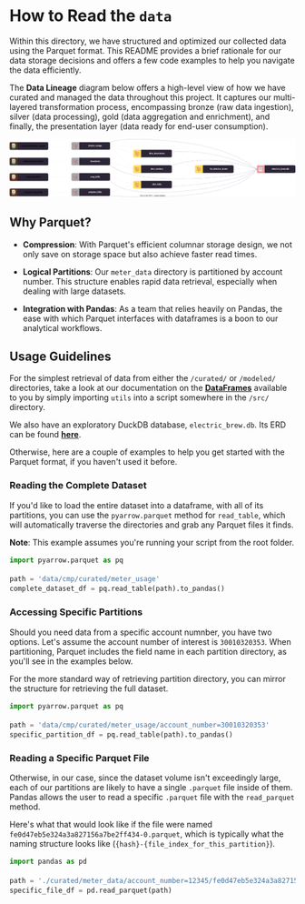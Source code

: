 <!-- omit in toc -->
# How to Read the `data`

Within this directory, we have structured and optimized our collected data using the Parquet format. This README provides a brief rationale for our data storage decisions and offers a few code examples to help you navigate the data efficiently.

The **Data Lineage** diagram below offers a high-level view of how we have curated and managed the data throughout this project. It captures our multi-layered transformation process, encompassing bronze (raw data ingestion), silver (data processing), gold (data aggregation and enrichment), and finally, the presentation layer (data ready for end-user consumption). 

![Data Lineage for Electric Brew](../fig/lineage/dag.drawio.svg)

## Why Parquet?

- **Compression**: With Parquet's efficient columnar storage design, we not only save on storage space but also achieve faster read times.

- **Logical Partitions**: Our `meter_data` directory is partitioned by account number. This structure enables rapid data retrieval, especially when dealing with large datasets.

- **Integration with Pandas**: As a team that relies heavily on Pandas, the ease with which Parquet interfaces with dataframes is a boon to our analytical workflows.

## Usage Guidelines

For the simplest retrieval of data from either the `/curated/` or `/modeled/` directories, take a look at our documentation on the [**DataFrames**](../src/README.md#dataframes) available to you by simply importing `utils` into a script somewhere in the `/src/` directory.

We also have an exploratory DuckDB database, `electric_brew.db`. Its ERD can be found [**here**](./sql/README.md).

Otherwise, here are a couple of examples to help you get started with the Parquet format, if you haven't used it before.

### Reading the Complete Dataset

If you'd like to load the entire dataset into a dataframe, with all of its partitions, you can use the `pyarrow.parquet` method for `read_table`, which will automatically traverse the directories and grab any Parquet files it finds.

**Note**: This example assumes you're running your script from the root folder.

```python
import pyarrow.parquet as pq

path = 'data/cmp/curated/meter_usage'
complete_dataset_df = pq.read_table(path).to_pandas()
```

### Accessing Specific Partitions

Should you need data from a specific account numnber, you have two options. Let's assume the account number of interest is `30010320353`. When partitioning, Parquet includes the field name in each partition directory, as you'll see in the examples below.

For the more standard way of retrieving partition directory, you can mirror the structure for retrieving the full dataset.

```python
import pyarrow.parquet as pq

path = 'data/cmp/curated/meter_usage/account_number=30010320353'
specific_partition_df = pq.read_table(path).to_pandas()
```

### Reading a Specific Parquet File

Otherwise, in our case, since the dataset volume isn't exceedingly large, each of our partitions are likely to have a single `.parquet` file inside of them. Pandas allows the user to read a specific `.parquet` file with the `read_parquet` method.

Here's what that would look like if the file were named `fe0d47eb5e324a3a827156a7be2ff434-0.parquet`, which is typically what the naming structure looks like (`{hash}-{file_index_for_this_partition}`).

```python
import pandas as pd

path = './curated/meter_data/account_number=12345/fe0d47eb5e324a3a827156a7be2ff434-0.parquet'
specific_file_df = pd.read_parquet(path)
```